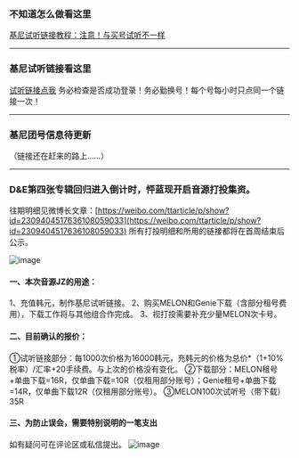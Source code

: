 ### 不知道怎么做看这里
[基尼试听链接教程：注意！与买号试听不一样](https://plxd1106.gitee.io/2020/08/12/%E5%9F%BA%E5%B0%BC%E8%AF%95%E5%90%AC%E9%93%BE%E6%8E%A5%E6%95%99%E7%A8%8B.html)

****
### 基尼试听链接看这里
[试听链接点我](https://shimo.im/docs/pVXKxWpdcY88PrYJ)  务必检查是否成功登录！务必勤换号！每个号每小时只点同一个链接一次！

****
### 基尼团号信息待更新
（链接还在赶来的路上……）

****

### D&E第四张专辑回归进入倒计时，怦蓝现开启音源打投集资。
往期明细见微博长文章：[https://weibo.com/ttarticle/p/show?id=2309404517636108059033](https://weibo.com/ttarticle/p/show?id=2309404517636108059033)
所有打投明细和所用的链接都将在首周结束后公示。

![image](https://s1.ax1x.com/2020/08/23/dwEHz9.jpg)


#### 一、本次音源JZ的用途：
1、充值韩元，制作基尼试听链接。
2、购买MELON和Genie下载（含部分租号费用），下载工作将与其他组合作完成。
3、视打投需要补充少量MELON次卡号。

#### 二、目前确认的报价：
①试听链接部分：每1000次价格为16000韩元，充韩元的价格为总价*（1+10%税率）/汇率+20手续费。与上次的价格没有变化。
②下载部分：MELON租号+单曲下载=16R，仅单曲下载=10R（仅租用部分账号）；Genie租号+单曲下载=14R，仅单曲下载12R（仅租用部分账号）。
③MELON100次试听号（带下载）35R


#### 三、为防止误会，需要特别说明的一笔支出
如有疑问可在评论区或私信提出。
![image](https://s1.ax1x.com/2020/08/23/dweyGD.png)








